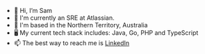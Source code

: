 - 👋 Hi, I’m Sam
- 🏢 I'm currently an SRE at Atlassian.
- 🦘 I'm based in the Northern Territory, Australia
- 🖥️ My current tech stack includes: Java, Go, PHP and TypeScript
- 📫 The best way to reach me is [LinkedIn](https://www.linkedin.com/in/sjgeorge3108/)
